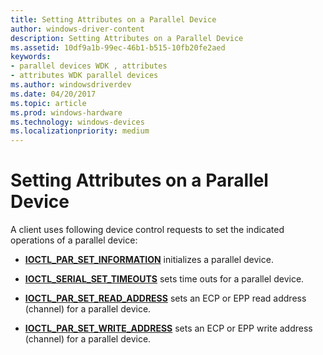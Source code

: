 ```yaml
---
title: Setting Attributes on a Parallel Device
author: windows-driver-content
description: Setting Attributes on a Parallel Device
ms.assetid: 10df9a1b-99ec-46b1-b515-10fb20fe2aed
keywords:
- parallel devices WDK , attributes
- attributes WDK parallel devices
ms.author: windowsdriverdev
ms.date: 04/20/2017
ms.topic: article
ms.prod: windows-hardware
ms.technology: windows-devices
ms.localizationpriority: medium
---
```


# Setting Attributes on a Parallel Device





A client uses following device control requests to set the indicated operations of a parallel device:

-   [**IOCTL\_PAR\_SET\_INFORMATION**](https://msdn.microsoft.com/library/windows/hardware/ff544103) initializes a parallel device.

-   [**IOCTL\_SERIAL\_SET\_TIMEOUTS**](https://msdn.microsoft.com/library/windows/hardware/ff544126) sets time outs for a parallel device.

-   [**IOCTL\_PAR\_SET\_READ\_ADDRESS**](https://msdn.microsoft.com/library/windows/hardware/ff544107) sets an ECP or EPP read address (channel) for a parallel device.

-   [**IOCTL\_PAR\_SET\_WRITE\_ADDRESS**](https://msdn.microsoft.com/library/windows/hardware/ff544115) sets an ECP or EPP write address (channel) for a parallel device.

 

 




